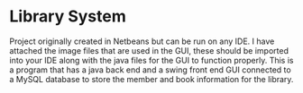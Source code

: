 # Library System
 Project originally created in Netbeans but can be run on any IDE.
 I have attached the image files that are used in the GUI, these should be imported into your IDE along with the java files for the GUI to function properly.
 This is a program that has a java back end and a swing front end GUI connected to a MySQL database to store the member and book information for the library.
 

